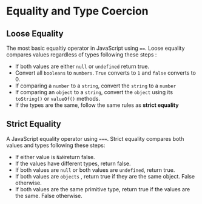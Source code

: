 # Equality and Type Coercion

## Loose Equality

The most basic equaltiy operator in JavaScript using `==`. Loose equality compares values regardless of types following these steps :

- If both values are either `null` or `undefined` return true.
- Convert all `booleans` to `numbers`. `True` converts to `1` and `false` converts to 0.
- If comparing a `number` to a `string`, convert the `string` to a `number`
- If comparing an `object` to a `string`, convert the `object` using its `toString()` or `valueOf()` methods.
- If the types are the same, follow the same rules as **strict equality**

## Strict Equality

A JavaScript equality operator using `===`. Strict equality compares both values and types following these steps:

- If either value is `NaN`return false.
- If the values have different types, return false.
- If both values are `null` or both values are `undefined`, return true.
- If both values are `objects` , return true if they are the same object. False otherwise.
- If both values are the same primitive type, return true if the values are the same. False otherwise.
